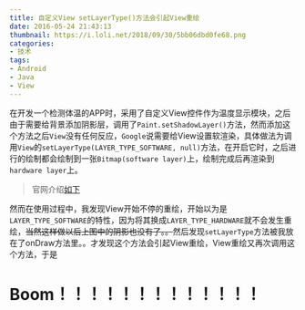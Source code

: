 ```yaml
---
title: 自定义View setLayerType()方法会引起View重绘
date: 2016-05-24 21:43:13
thumbnail: https://i.loli.net/2018/09/30/5bb06dbd0fe68.png
categories:
- 技术
tags:
- Android
- Java
- View
---
```



在开发一个检测体温的APP时，采用了自定义View控件作为温度显示模块，之后由于需要给背景添加阴影层，调用了`Paint.setShadowLayer()`方法，然而添加这个方法之后`View`没有任何反应，`Google`说需要给View设置软渲染，具体做法为调用`View`的`setLayerType(LAYER_TYPE_SOFTWARE, null)`方法，在开启它时，之后进行的绘制都会绘制到一张`Bitmap(software layer)`上，绘制完成后再渲染到`hardware layer`上。

> 官网介绍[如下](https://developer.android.com/reference/android/view/View.html#LAYER_TYPE_SOFTWARE)

然而在使用过程中，我发现View开始不停的重绘，开始以为是`LAYER_TYPE_SOFTWARE`的特性，因为将其换成`LAYER_TYPE_HARDWARE`就不会发生重绘，~~当然这样做以后上图中的阴影也没有了。。~~然后发现`setLayerType`方法被我放在了onDraw方法里。。才发现这个方法会引起View重绘，View重绘又再次调用这个方法，于是

# Boom！！！！！！！！！！！！！
